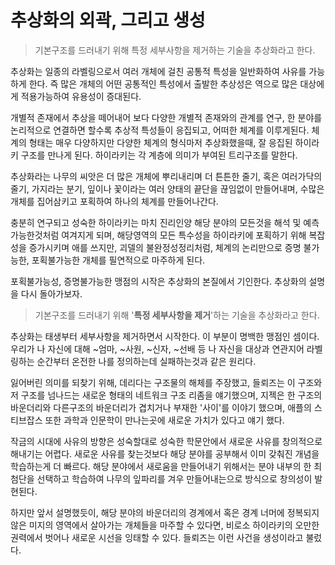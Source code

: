 # 추상화의 외곽, 그리고 생성


> 기본구조를 드러내기 위해 특정 세부사항을 제거하는 기술을 추상화라고 한다.

추상화는 일종의 라벨링으로서 여러 개체에 걸친 공통적 특성을 일반화하여 사유를 가능하게 한다. 즉 많은 개체의 어떤 공통적인 특성에서 출발한 추상성은 역으로 많은 대상에게 적용가능하여 유용성이 증대된다.

개별적 존재에서 추상을 떼어내어 보다 다양한 개별적 존재와의 관계를 연구, 한 분야를 논리적으로 연결하면 할수록 추상적 특성들이 응집되고, 어떠한 체계를 이루게된다. 체계의 형태는 매우 다양하지만 다양한 체계의 형식마저 추상화했을때, 잘 응집된 하이라키 구조를 만나게 된다. 하이라키는 각 계층에 의미가 부여된 트리구조를 말한다. 

추상화라는 나무의 씨앗은 더 많은 개체에 뿌리내리며 더 튼튼한 줄기, 혹은 여러가닥의 줄기, 가지라는 분기, 잎이나 꽃이라는 여러 양태의 끝단을 끊임없이 만들어내며, 수많은 개체를 집어삼키고 포획하여 하나의 체계를 만들어나간다.

충분히 연구되고 성숙한 하이라키는 마치 진리인양 해당 분야의 모든것을 해석 및 예측가능한것처럼 여겨지게 되며, 해당영역의 모든 특수성을 하이라키에 포획하기 위해 복잡성을 증가시키며 애를 쓰지만, 괴델의 불완정성정리처럼, 체계의 논리만으로 증명 불가능한, 포획불가능한 개체를 필연적으로 마주하게 된다. 

포획불가능성, 증명불가능한 맹점의 시작은 추상화의 본질에서 기인한다. 추상화의 설명을 다시 돌아가보자.

> 기본구조를 드러내기 위해 '**특정 세부사항을 제거**'하는 기술을 추상화라고 한다.

추상화는 태생부터 세부사항을 제거하면서 시작한다. 이 부분이 명백한 맹점인 셈이다. 우리가 나 자신에 대해 ~엄마, ~사원, ~신자, ~선배 등 나 자신을 대상과 연관지어 라벨링하는 순간부터 온전한 나를 정의하는데 실패하는것과 같은 원리다.

잃어버린 의미를 되찾기 위해, 데리다는 구조물의 해체를 주장했고, 들뢰즈는 이 구조와 저 구조를 넘나드는 새로운 형태의 네트워크 구조 리좀을 얘기했으며, 지젝은 한 구조의 바운더리와 다른구조의 바운더리가 겹치거나 부재한 '사이'를 이야기 했으며, 애플의 스티브잡스 또한 과학과 인문학이 만나는곳에 새로운 가치가 있다고 얘기 했다.

작금의 시대에 사유의 방향은 성숙할대로 성숙한 학문안에서 새로운 사유를 창의적으로 해내기는 어렵다. 새로운 사유를 찾는것보다 해당 분야를 공부해서 이미 갖춰진 개념을 학습하는게 더 빠르다. 해당 분야에서 새로움을 만들어내기 위해서는 분야 내부의 한 최첨단을 선택하고 학습하여 나무의 잎파리를 겨우 만들어내는으로 방식으로 창의성이 발현된다.

하지만 앞서 설명했듯이, 해당 분야의 바운더리의 경계에서 혹은 경계 너머에 정복되지 않은 미지의 영역에서 살아가는 개체들을 마주할 수 있다면, 비로소 하이라키의 오만한 권력에서 벗어나 새로운 시선을 잉태할 수 있다. 들뢰즈는 이런 사건을 생성이라고 불렀다.
